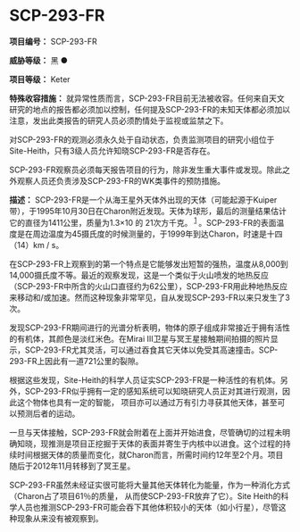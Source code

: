 # SCP-293-FR
**项目编号：**  SCP-293-FR

**威胁等级：**  黑 ●

**项目等级：**  Keter

**特殊收容措施：**  就异常性质而言，SCP-293-FR目前无法被收容。任何来自天文研究的地点的报告都必须加以控制，任何提及SCP-293-FR的未知天体都必须加以注意，发出此类报告的研究人员必须酌情处于监视或监禁之下。

对SCP-293-FR的观测必须永久处于自动状态，负责监测项目的研究小组位于Site-Heith，只有3级人员允许知晓SCP-293-FR是否存在。

SCP-293-FR观察员必须每天报告项目的行为，除非发生重大事件或发现。除此之外观察人员还负责涉及SCP-293-FR的WK类事件的预防措施。

**描述：**  SCP-293-FR是一个从海王星外天体外出现的天体（可能起源于Kuiper带），于1995年10月30日在Charon附近发现。天体为球形，最后的测量结果估计它的直径为1411公里，质量为1.3×10 的 21次方千克。<sup class='footnoteref'>
 <a shape='rect' class='footnoteref' id='footnoteref-1' href='javascript:;' onclick='WIKIDOT.page.utils.scrollToReference(&apos;footnote-1&apos;)'>1</a>
</sup>。SCP-293-FR的表面温度是在周边温度为45摄氏度的时候测量的，于1999年到达Charon，时速是十四（14）km / s。

在SCP-293-FR上观察到的第一个特点是它能够发出短暂的强热，温度从8,000到14,000摄氏度不等。最近的观察发现，这是一个类似于火山喷发的地热反应（SCP-293-FR中所含的火山口直径约为62公里），SCP-293-FR用此种地热反应来移动和/或加速。然而这种现象非常罕见，自从发现SCP-293-FR以来只发生了3次。

发现SCP-293-FR期间进行的光谱分析表明，物体的原子组成非常接近于拥有活性的有机体，其颜色是淡红米色。在Mirai III卫星与冥王星接触期间拍摄的照片显示，SCP-293-FR尤其灵活，可以通过吞食其它天体以免受其高速撞击。SCP-293-FR上因此有一道721公里的裂隙。

根据这些发现，Site-Heith的科学人员证实SCP-293-FR是一种活性的有机体。另外，SCP-293-FR似乎拥有一定的感知系统可以知晓研究人员正对其进行观测，因此这个物体也具有一定的智能， 项目亦可以通过万有引力寻获其他天体，甚至可以预测后者的运动。

一旦与天体接触，SCP-293-FR就会附着在上面并开始进食，尽管确切的过程未明确知晓，现推测是项目正挖掘于天体的表面并寄生于内核中以进食。这个过程的持续时间根据天体的质量而变化，就Charon而言，所需时间约12年至2个月。项目随后于2012年11月转移到了冥王星。

SCP-293-FR虽然未经证实很可能将大量其他天体转化为能量，作为一种消化方式（Charon占了项目61％的质量， 从而使SCP-293-FR放弃了它）。Site Heith的科学人员也推测SCP-293-FR可能会吞下其他体积较小的天体（如小行星），尽管这种现象从来没有被观察到。


